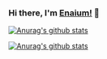 ### Hi there, I'm [Enaium!](http://enaium.cn) 👋
[![Anurag's github stats](https://github-readme-stats.vercel.app/api?username=enaium)](https://github.com/anuraghazra/github-readme-stats)

[![Anurag's github stats](https://github-readme-stats.vercel.app/api/top-langs/?username=enaium)](https://github.com/anuraghazra/github-readme-stats)
